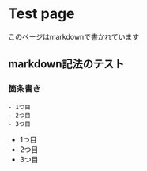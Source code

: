 # Test page
このページはmarkdownで書かれています

## markdown記法のテスト

### 箇条書き

```
- 1つ目
- 2つ目
- 3つ目
```

- 1つ目
- 2つ目
- 3つ目
